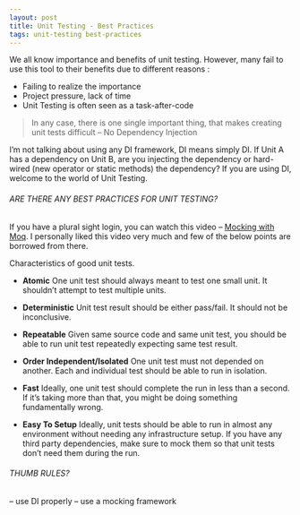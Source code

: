 ```yaml
---
layout: post
title: Unit Testing - Best Practices
tags: unit-testing best-practices
---
```


We all know importance and benefits of unit testing. However, many fail to use this tool to their benefits due to different reasons :

- Failing to realize the importance
- Project pressure, lack of time
- Unit Testing is often seen as a task-after-code

> In any case, there is one single important thing, that makes creating unit tests difficult – No Dependency Injection


I’m not talking about using any DI framework, DI means simply DI. If Unit A has a dependency on Unit B, are you injecting the dependency or hard-wired (new operator or static methods) the dependency? If you are using DI, welcome to the world of Unit Testing.

###### ARE THERE ANY BEST PRACTICES FOR UNIT TESTING?

If you have a plural sight login, you can watch this video –
<a href="https://app.pluralsight.com/library/courses/mocking-with-moq" target="_blank">Mocking with Moq</a>. I personally liked this video very much and few of the below points are borrowed from there.

Characteristics of good unit tests.

- **Atomic**
One unit test should always meant to test one small unit. It shouldn’t attempt to test multiple units.

- **Deterministic**
Unit test result should be either pass/fail. It should not be inconclusive.

- **Repeatable**
Given same source code and same unit test, you should be able to run unit test repeatedly expecting same test result.

- **Order Independent/Isolated**
One unit test must not depended on another. Each and individual test should be able to run in isolation.

- **Fast**
Ideally, one unit test should complete the run in less than a second. If it’s taking more than that, you might be doing something fundamentally wrong.

- **Easy To Setup**
Ideally, unit tests should be able to run in almost any environment without needing any infrastructure setup. If you have any third party dependencies, make sure to mock them so that unit tests don’t need them during the run.

###### THUMB RULES?

– use DI properly
– use a mocking framework

